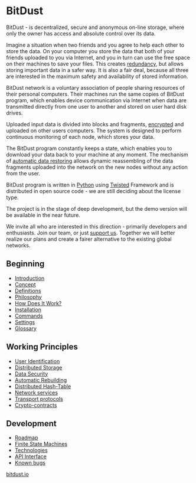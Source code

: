 # BitDust

BitDust - is decentralized, secure and anonymous on-line storage, where only the owner has access and absolute control over its data.

Imagine a situation when two friends and you agree to help each other to store the data. On your computer you store the data that both of your friends uploaded to you via Internet, and you in turn can use the free space on their machines to save your files. This creates [redundancy](storage.md), but allows storing important data in a safer way. It is also a fair deal, because all three are interested in the maximum safety and availability of stored information.

BitDust network is a voluntary association of people sharing resources of their personal computers. Their machines run the same copies of BitDust program, which enables device communication via Internet when data are transmitted directly from one user to another and stored on user hard disk drives. 

Uploaded input data is divided into blocks and fragments, [encrypted](security.md) and uploaded on other users computers. The system is designed to perform continuous monitoring of each node, which stores your data.

The BitDust program constantly keeps a state, which enables you to download your data back to your machine at any moment. The mechanism of [automatic data restoring](rebuilding.md) allows dynamic reassembling of the data fragments uploaded into the network on the new nodes without any action from the user. 

BitDust program is written in [Python](http://python.org) using [Twisted](http://twistedmatrix.com/) Framework and is distributed in open source code - we are still deciding about the license type. 

The project is in the stage of deep development, but the demo version will be available in the near future. 

We invite all who are interested in this direction - primarily developers and enthusiasts. Join our team, or just [support us](donate.md). Together we will better realize our plans and create a fairer alternative to the existing global networks.



## Beginning

+ [Introduction](intro.md)
+ [Concept](concept.md)
+ [Definitions](definitions.md)
+ [Philosophy](philosophy.md)
+ [How Does It Work?](principle.md)
+ [Installation](install.md)
+ [Commands](commands.md)
+ [Settings](settings.md)
+ [Glossary](glossary.md)


## Working Principles

+ [User Identification](identities.md)
+ [Distributed Storage](storage.md)
+ [Data Security](security.md)
+ [Automatic Rebuilding](rebuilding.md)
+ [Distributed Hash-Table](dht.md)
+ [Network services](services.md)
+ [Transport protocols](transports.md)
+ [Crypto-contracts](crypto_contracts.md)


## Development

+ [Roadmap](roadmap.md)
+ [Finite State Machines](automats.md)
+ [Technologies](technologies.md)
+ [API Interface](api.md)
+ [Known bugs](bugs.md)


[bitdust.io](https://bitdust.io)

